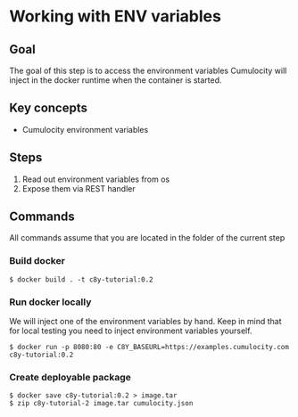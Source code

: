 # Working with ENV variables

## Goal

The goal of this step is to access the environment variables Cumulocity will inject in the docker runtime when the container is started.

## Key concepts

- Cumulocity environment variables

## Steps

1. Read out environment variables from os
2. Expose them via REST handler

## Commands

All commands assume that you are located in the folder of the current step

### Build docker

```
$ docker build . -t c8y-tutorial:0.2
```

### Run docker locally

We will inject one of the environment variables by hand. Keep in mind that for local testing you need to inject environment variables yourself.
```
$ docker run -p 8080:80 -e C8Y_BASEURL=https://examples.cumulocity.com c8y-tutorial:0.2
```

### Create deployable package

```
$ docker save c8y-tutorial:0.2 > image.tar
$ zip c8y-tutorial-2 image.tar cumulocity.json
```